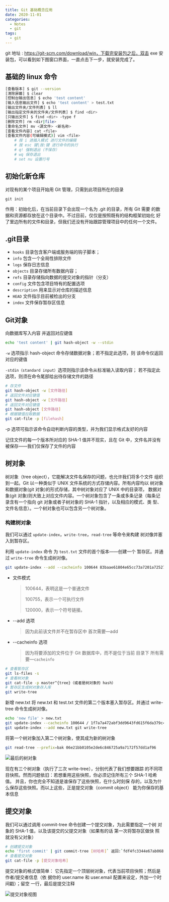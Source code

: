 ```yaml
---
title: Git 基础概念应用
date: 2020-11-01
categories:
  - Notes
  - git
tags: 
  - git
---
```


git 地址 : https://git-scm.com/download/win，下载完安装包之后，双击 exe 安装包，可以看到如下图窗口界面，一直点击下一步，就安装完成了。

<!-- more -->

## 基础的 linux 命令 

~~~sh
[查看版本] $ git --version
[清除屏幕] $ clear
[控制台输出信息] $ echo 'test content'
[输入信息输出文件] $ echo 'test content' > test.txt
[输出文件夹/文件列表] $ ll
[输出指定文件夹的文件夹/文件列表] $ find <dir>
[只输出文件] $ find <dir> -type f
[删除文件] rm <dir|file>
[重命名文件] mv <源文件> <新名称>
[查看文件内容] cat <file>
[查看文件内容(可编辑模式)] vim <file>
	# 按 i 进插入模式 进行文件的编辑 
	# 按 esc 键|按:键 进行命令的执行
	# q! 强制退出（不保存）
	# wq 保存退出
	# set nu 设置行号
~~~

## 初始化新仓库 

对现有的某个项目开始用 Git 管理，只需到此项目所在的目录

`git init`

作用：初始化后，在当前目录下会出现一个名为 .git 的目录，所有 Git 需要 的数据和资源都存放在这个目录中。不过目前，仅仅是按照既有的结构框架初始化 好了里边所有的文件和目录，但我们还没有开始跟踪管理项目中的任何一个文件。

## .git目录

- `hooks` 目录包含客户端或服务端的钩子脚本；
- `info` 包含一个全局性排除文件 
- `logs` 保存日志信息
- `objects` 目录存储所有数据内容；
- `refs` 目录存储指向数据的提交对象的指针（分支）
- `config` 文件包含项目特有的配置选项 
- `description` 用来显示对仓库的描述信息
- `HEAD` 文件指示目前被检出的分支
- `index` 文件保存暂存区信息

## Git对象

向数据库写入内容 并返回对应键值

~~~sh
echo 'test content' | git hash-object -w --stdin
~~~

`-w` 选项指示 hash-object 命令存储数据对象；若不指定此选项，则 该命令仅返回对应的键值 

`-stdin（standard input）`选项则指示该命令从标准输入读取内容； 若不指定此选项，则须在命令尾部给出待存储文件的路径 

~~~sh
# 存文件
git hash-object -w [文件路径]
# 返回文件对应键值
git hash-object -w [文件路径]
# 返回文件对应键值
git hash-object [文件路径]
# 根据键值拉取数据
git cat-file -p [filehash]
~~~

-p 选项可指示该命令自动判断内容的类型，并为我们显示格式友好的内容 

记住文件的每一个版本所对应的 SHA-1 值并不现实，且在 Git 中，文件名并没有被保存——我们仅保存了文件的内容

[^注意 ]:当前的操作都是在对本地数据库进行操作 不涉及暂存区

## 树对象

树对象（tree object），它能解决文件名保存的问题，也允许我们将多个文件 组织到一起。Git 以一种类似于 UNIX 文件系统的方式存储内容。所有内容均以 树对象和数据对象(git 对象)的形式存储，其中树对象对应了 UNIX 中的目录项， 数据对象(git 对象)则大致上对应文件内容。一个树对象包含了一条或多条记录（每条记录含有一个指向 git 对象或者子树对象的 SHA-1 指针，以及相应的模式、类 型、文件名信息）。一个树对象也可以包含另一个树对象。

### 构建树对象

我们可以通过 `update-index`，`write-tree`，`read-tree` 等命令来构建 树对像并塞入到暂存区。

利用 `update-index` 命令 为 `test.txt` 文件的首个版本——创建一个 暂存区。并通过 `write-tree` 命令生成树对像。

~~~sh
git update-index --add --cacheinfo 100644 83baae61804e65cc73a7201a7252750c76066a30 test.txt
~~~

- 文件模式

  > 100644，表明这是一个普通文件 
  >
  > 100755，表示一个可执行文件
  >
  > 120000，表示一个符号链接。

- --add 选项

  > 因为此前该文件并不在暂存区中 首次需要—add 

- --cacheinfo 选项

  > 因为将要添加的文件位于 Git 数据库中，而不是位于当前 目录下 所有需要—`cacheinfo`

~~~sh
# 查看暂存区
git ls-files -s
# 查看树对象
git cat-file -p master^{tree}（或者是树对象的 hash）
# 暂存区生成树对象存入库
git write-tree
~~~

新增 new.txt 将 new.txt 和 test.txt 文件的第二个版本塞入暂存区。并通过 write-tree 命令生成树对像。

~~~sh
echo 'new file' > new.txt 
git update-index --cacheinfo 100644 / 1f7a7a472abf3dd9643fd615f6da379c4acb3e3a test.txt 
git update-index --add new.txt git write-tree 
~~~

将第一个树对象加入第二个树对象，使其成为新的树对象

~~~sh
git read-tree --prefix=bak 06e21bb0105e2de6c846725a9a7172f57dd1af96
~~~

![最后的树对象](https://pic.imgdb.cn/item/62ece7678c61dc3b8eb56655.jpg)

现在有三个树对象（执行了三次 write-tree），分别代表了我们想要跟踪 的不同项目快照。然而问题依旧：若想重用这些快照，你必须记住所有三个 SHA-1 哈希值。 并且，你也完全不知道是谁保存了这些快照，在什么时刻保 存的，以及为什么保存这些快照。而以上这些，正是提交对象（commit object） 能为你保存的基本信息

## 提交对象 

我们可以通过调用 commit-tree 命令创建一个提交对象，为此需要指定一个树 对象的 SHA-1 值，以及该提交的父提交对象（如果有的话 第一次将暂存区做快 照就没有父对象）

~~~sh
# 创建提交对象
echo 'first commit' | git commit-tree [树哈希]` 返回:`fdf4fc3344e67ab068f836878b6c4951e3b15f3d
# 查看提交对象
git cat-file -p [提交对象哈希]
~~~

提交对象的格式很简单： 它先指定一个顶层树对象，代表当前项目快照；然后是作者/提交者信息（依 据你的 user.name 和 user.email 配置来设定，外加一个时间戳）；留空 一行，最后是提交注释

![提交对象视图](https://pic.imgdb.cn/item/62ece78e8c61dc3b8eb5e2ae.jpg)
